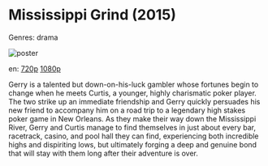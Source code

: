 # Mississippi Grind (2015)

Genres: drama

![poster](http://image.tmdb.org/t/p/w500/v2OBSx3zrL6mwgLKsNQahOuYdQ0.jpg)

en:
  [720p](magnet:?xt=urn:btih:BF0F01B4A6CA6E24E4B93F2F06A9012F249E587A&tr=udp://glotorrents.pw:6969/announce&tr=udp://tracker.opentrackr.org:1337/announce&tr=udp://torrent.gresille.org:80/announce&tr=udp://tracker.openbittorrent.com:80&tr=udp://tracker.coppersurfer.tk:6969&tr=udp://tracker.leechers-paradise.org:6969&tr=udp://p4p.arenabg.ch:1337&tr=udp://tracker.internetwarriors.net:1337)
  [1080p](magnet:?xt=urn:btih:A7A44758FF5AE1B49863F1CE1FA851722ED57438&tr=udp://glotorrents.pw:6969/announce&tr=udp://tracker.opentrackr.org:1337/announce&tr=udp://torrent.gresille.org:80/announce&tr=udp://tracker.openbittorrent.com:80&tr=udp://tracker.coppersurfer.tk:6969&tr=udp://tracker.leechers-paradise.org:6969&tr=udp://p4p.arenabg.ch:1337&tr=udp://tracker.internetwarriors.net:1337)
  


Gerry is a talented but down-on-his-luck gambler whose fortunes begin to change when he meets Curtis, a younger, highly charismatic poker player.  The two strike up an immediate friendship and Gerry quickly persuades his new friend to accompany him on a road trip to a legendary high stakes poker game in New Orleans. As they make their way down the Mississippi River, Gerry and Curtis manage to find themselves in just about every bar, racetrack, casino, and pool hall they can find, experiencing both incredible highs and dispiriting lows, but ultimately forging a deep and genuine bond that will stay with them long after their adventure is over.